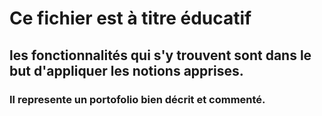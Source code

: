 # Ce fichier est à titre éducatif 

## les fonctionnalités qui s'y trouvent sont dans le but d'appliquer les notions apprises.
### Il represente un portofolio bien décrit et commenté. 

